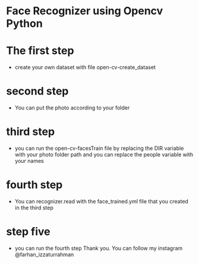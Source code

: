 # Face Recognizer using Opencv Python
# The first step
- create your own dataset with file open-cv-create_dataset
# second step
- You can put the photo according to your folder
# third step
- you can run the open-cv-facesTrain file by replacing the DIR variable with your photo folder path and you can replace the people variable with your names
# fourth step
- You can recognizer.read with the face_trained.yml file that you created in the third step
# step five
- you can run the fourth step
Thank you. You can follow my instagram @farhan_izzaturrahman
